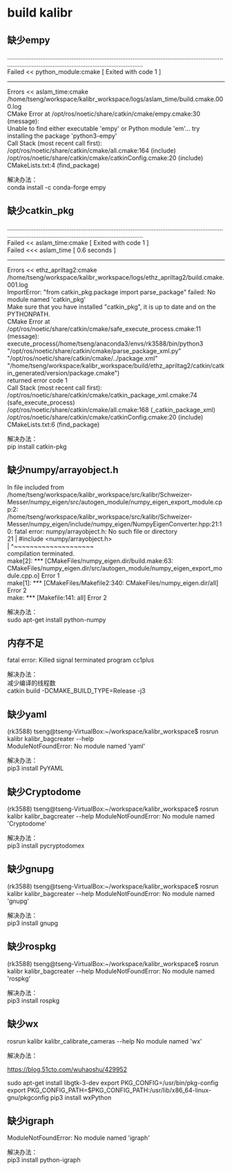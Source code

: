 # build kalibr

## 缺少empy

..........................................................................................................................................................................................................  
Failed     << python_module:cmake                           [ Exited with code 1 ]                                                                                                                        
__________________________________________________________________________________________________________________________________________________________________________________________________________  
Errors     << aslam_time:cmake /home/tseng/workspace/kalibr_workspace/logs/aslam_time/build.cmake.000.log                                                                                                 
CMake Error at /opt/ros/noetic/share/catkin/cmake/empy.cmake:30 (message):  
  Unable to find either executable 'empy' or Python module 'em'...  try  
  installing the package 'python3-empy'  
Call Stack (most recent call first):  
  /opt/ros/noetic/share/catkin/cmake/all.cmake:164 (include)  
  /opt/ros/noetic/share/catkin/cmake/catkinConfig.cmake:20 (include)  
  CMakeLists.txt:4 (find_package)  

解决办法：  
conda install -c conda-forge empy  

## 缺少catkin_pkg

..........................................................................................................................................................................................................  
Failed     << aslam_time:cmake                              [ Exited with code 1 ]                                                                                                                        
Failed    <<< aslam_time                                    [ 0.6 seconds ]                                                                                                                               
__________________________________________________________________________________________________________________________________________________________________________________________________________  
Errors     << ethz_apriltag2:cmake /home/tseng/workspace/kalibr_workspace/logs/ethz_apriltag2/build.cmake.001.log                                                                                         
ImportError: "from catkin_pkg.package import parse_package" failed: No module named 'catkin_pkg'  
Make sure that you have installed "catkin_pkg", it is up to date and on the PYTHONPATH.  
CMake Error at /opt/ros/noetic/share/catkin/cmake/safe_execute_process.cmake:11 (message):  
  execute_process(/home/tseng/anaconda3/envs/rk3588/bin/python3  
  "/opt/ros/noetic/share/catkin/cmake/parse_package_xml.py"  
  "/opt/ros/noetic/share/catkin/cmake/../package.xml"  
  "/home/tseng/workspace/kalibr_workspace/build/ethz_apriltag2/catkin/catkin_generated/version/package.cmake")  
  returned error code 1  
Call Stack (most recent call first):  
  /opt/ros/noetic/share/catkin/cmake/catkin_package_xml.cmake:74 (safe_execute_process)  
  /opt/ros/noetic/share/catkin/cmake/all.cmake:168 (_catkin_package_xml)  
  /opt/ros/noetic/share/catkin/cmake/catkinConfig.cmake:20 (include)  
  CMakeLists.txt:6 (find_package)  

解决办法：  
pip install catkin-pkg  

## 缺少numpy/arrayobject.h

In file included from /home/tseng/workspace/kalibr_workspace/src/kalibr/Schweizer-Messer/numpy_eigen/src/autogen_module/numpy_eigen_export_module.cpp:2:  
/home/tseng/workspace/kalibr_workspace/src/kalibr/Schweizer-Messer/numpy_eigen/include/numpy_eigen/NumpyEigenConverter.hpp:21:10: fatal error: numpy/arrayobject.h: No such file or directory  
   21 | #include <numpy/arrayobject.h>  
      |          ^~~~~~~~~~~~~~~~~~~~~  
compilation terminated.  
make[2]: *** [CMakeFiles/numpy_eigen.dir/build.make:63: CMakeFiles/numpy_eigen.dir/src/autogen_module/numpy_eigen_export_module.cpp.o] Error 1  
make[1]: *** [CMakeFiles/Makefile2:340: CMakeFiles/numpy_eigen.dir/all] Error 2  
make: *** [Makefile:141: all] Error 2  

解决办法：  
sudo apt-get install python-numpy  

## 内存不足

fatal error: Killed signal terminated program cc1plus  

解决办法：  
减少编译的线程数  
catkin build -DCMAKE_BUILD_TYPE=Release -j3

## 缺少yaml  

(rk3588) tseng@tseng-VirtualBox:~/workspace/kalibr_workspace$ rosrun kalibr kalibr_bagcreater --help   
ModuleNotFoundError: No module named 'yaml'  

解决办法：  
pip3 install PyYAML  

## 缺少Cryptodome

(rk3588) tseng@tseng-VirtualBox:~/workspace/kalibr_workspace$ rosrun kalibr kalibr_bagcreater --help 
ModuleNotFoundError: No module named 'Cryptodome'  

解决办法：  
pip3 install pycryptodomex  

## 缺少gnupg

(rk3588) tseng@tseng-VirtualBox:~/workspace/kalibr_workspace$ rosrun kalibr kalibr_bagcreater --help 
ModuleNotFoundError: No module named 'gnupg'

解决办法：  
pip3 install gnupg  

## 缺少rospkg

(rk3588) tseng@tseng-VirtualBox:~/workspace/kalibr_workspace$ rosrun kalibr kalibr_bagcreater --help 
ModuleNotFoundError: No module named 'rospkg'

解决办法：  
pip3 install rospkg  


## 缺少wx

rosrun kalibr kalibr_calibrate_cameras --help
No module named 'wx'

解决办法：  

https://blog.51cto.com/wuhaoshu/429952   

sudo apt-get install libgtk-3-dev
export PKG_CONFIG=/usr/bin/pkg-config
export PKG_CONFIG_PATH=$PKG_CONFIG_PATH:/usr/lib/x86_64-linux-gnu/pkgconfig
pip3 install wxPython

## 缺少igraph

ModuleNotFoundError: No module named 'igraph'  

解决办法：   
pip3 install python-igraph  

